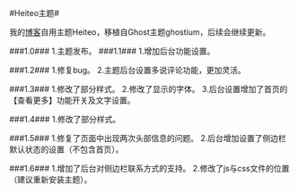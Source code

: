 #Heiteo主题#

我的[博客](http://nyf.pw/)自用主题Heiteo，移植自Ghost主题ghostium，后续会继续更新。

###1.0###
1.主题发布。
###1.1###
1.增加后台功能设置。

###1.2###
1.修复bug。
2.主题后台设置多说评论功能，更加灵活。

###1.3###
1.修改了部分样式。
2.修改了显示的字体。
3.后台设置增加了首页的【查看更多】功能开关及文字设置。

###1.4###
1.修改了部分样式。

###1.5###
1.修复了页面中出现两次头部信息的问题。
2.后台增加设置了侧边栏默认状态的设置（不包含首页）。

###1.6###
1.增加了后台对侧边栏联系方式的支持。
2.修改了js与css文件的位置（建议重新安装主题）。